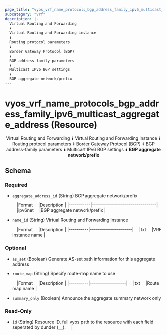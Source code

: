 ```yaml
---
page_title: "vyos_vrf_name_protocols_bgp_address_family_ipv6_multicast_aggregate_address Resource - terraform-provider-vyos"
subcategory: "vrf"
description: |-
  Virtual Routing and Forwarding
  ⯯
  Virtual Routing and Forwarding instance
  ⯯
  Routing protocol parameters
  ⯯
  Border Gateway Protocol (BGP)
  ⯯
  BGP address-family parameters
  ⯯
  Multicast IPv6 BGP settings
  ⯯
  BGP aggregate network/prefix
---
```


# vyos_vrf_name_protocols_bgp_address_family_ipv6_multicast_aggregate_address (Resource)
<center>

Virtual Routing and Forwarding
⯯
Virtual Routing and Forwarding instance
⯯
Routing protocol parameters
⯯
Border Gateway Protocol (BGP)
⯯
BGP address-family parameters
⯯
Multicast IPv6 BGP settings
⯯
**BGP aggregate network/prefix**


</center>

## Schema

### Required

- `aggregate_address_id` (String) BGP aggregate network/prefix

    &emsp;|Format   &emsp;|Description                   |
    |-----------|--------------------------------|
    &emsp;|ipv6net  &emsp;|BGP aggregate network/prefix  |
- `name_id` (String) Virtual Routing and Forwarding instance

    &emsp;|Format  &emsp;|Description        |
    |----------|---------------------|
    &emsp;|txt     &emsp;|VRF instance name  |

### Optional

- `as_set` (Boolean) Generate AS-set path information for this aggregate address
- `route_map` (String) Specify route-map name to use

    &emsp;|Format  &emsp;|Description     |
    |----------|------------------|
    &emsp;|txt     &emsp;|Route map name  |
- `summary_only` (Boolean) Announce the aggregate summary network only

### Read-Only

- `id` (String) Resource ID, full vyos path to the resource with each field seperated by dunder (`__`).  &emsp;|
